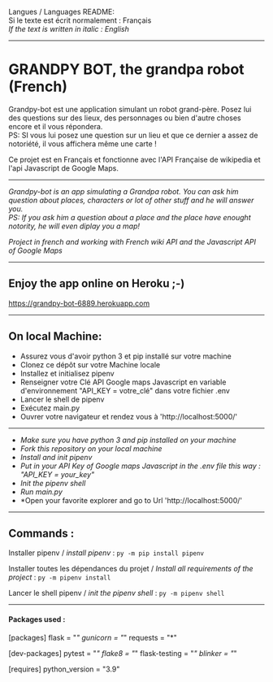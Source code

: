 Langues / Languages README:  
Si le texte est écrit normalement : Français  
*If the text is written in italic : English*
____
# GRANDPY BOT, the grandpa robot (French)

Grandpy-bot est une application simulant un robot grand-père. Posez lui
des questions sur des lieux, des personnages ou bien d'autre choses encore et
il vous répondera.  
PS: SI vous lui posez une question sur un lieu et que ce dernier a assez de
notoriété, il vous affichera même une carte !  

Ce projet est en Français et fonctionne avec l'API Française de wikipedia et l'api Javascript de Google Maps.
____
*Grandpy-bot is an app simulating a Grandpa robot. You can ask him question about places, characters or lot of other stuff and he will answer you.*  
*PS: If you ask him a question about a place and the place have enought notority, he will even diplay you a map!*  

*Project in french and working with French wiki API and the Javascript API of Google Maps*  
____
## Enjoy the app online on Heroku ;-)

https://grandpy-bot-6889.herokuapp.com

____
## On local Machine:

- Assurez vous d'avoir python 3 et pip installé sur votre machine
- Clonez ce dépôt sur votre Machine locale
- Installez et initialisez pipenv
- Renseigner votre Clé API Google maps Javascript en variable d'environnement "API_KEY = votre_clé" dans votre fichier .env
- Lancer le shell de pipenv
- Exécutez main.py
- Ouvrer votre navigateur et rendez vous à 'http://localhost:5000/'
___
- *Make sure you have python 3 and pip installed on your machine*
- *Fork this repository on your local machine*
- *Install and init pipenv*
- *Put in your API Key of Google maps Javascript in the .env file this way : "API_KEY = your_key"*
- *Init the pipenv shell*
- *Run main.py*
- *Open your favorite explorer and go to Url 'http://localhost:5000/'
____
## Commands :

Installer pipenv / *install pipenv* :
``` py -m pip install pipenv ```

Installer toutes les dépendances du projet / *Install all requirements of the project* :
``` py -m pipenv install ```

Lancer le shell pipenv / *init the pipenv shell* :
``` py -m pipenv shell ```
___
#### Packages used :

[packages]
flask = "*"
gunicorn = "*"
requests = "*"

[dev-packages]
pytest = "*"
flake8 = "*"
flask-testing = "*"
blinker = "*"

[requires]
python_version = "3.9"


